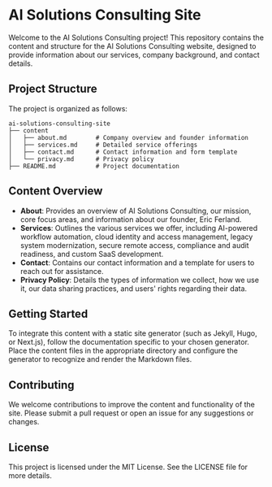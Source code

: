 # AI Solutions Consulting Site

Welcome to the AI Solutions Consulting project! This repository contains the content and structure for the AI Solutions Consulting website, designed to provide information about our services, company background, and contact details.

## Project Structure

The project is organized as follows:

```
ai-solutions-consulting-site
├── content
│   ├── about.md        # Company overview and founder information
│   ├── services.md     # Detailed service offerings
│   ├── contact.md      # Contact information and form template
│   └── privacy.md      # Privacy policy
├── README.md           # Project documentation
```

## Content Overview

- **About**: Provides an overview of AI Solutions Consulting, our mission, core focus areas, and information about our founder, Eric Ferland.
- **Services**: Outlines the various services we offer, including AI-powered workflow automation, cloud identity and access management, legacy system modernization, secure remote access, compliance and audit readiness, and custom SaaS development.
- **Contact**: Contains our contact information and a template for users to reach out for assistance.
- **Privacy Policy**: Details the types of information we collect, how we use it, our data sharing practices, and users' rights regarding their data.

## Getting Started

To integrate this content with a static site generator (such as Jekyll, Hugo, or Next.js), follow the documentation specific to your chosen generator. Place the content files in the appropriate directory and configure the generator to recognize and render the Markdown files.

## Contributing

We welcome contributions to improve the content and functionality of the site. Please submit a pull request or open an issue for any suggestions or changes.

## License

This project is licensed under the MIT License. See the LICENSE file for more details.